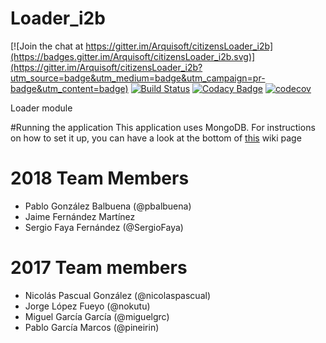 # Loader_i2b

[![Join the chat at https://gitter.im/Arquisoft/citizensLoader_i2b](https://badges.gitter.im/Arquisoft/citizensLoader_i2b.svg)](https://gitter.im/Arquisoft/citizensLoader_i2b?utm_source=badge&utm_medium=badge&utm_campaign=pr-badge&utm_content=badge)
[![Build Status](https://travis-ci.org/Arquisoft/citizensLoader_i2b.svg?branch=master)](https://travis-ci.org/Arquisoft/citizensLoader_i2b)
[![Codacy Badge](https://api.codacy.com/project/badge/Grade/ce2928319601416ca8a0c543538d6ba4)](https://www.codacy.com/app/jelabra/citizensLoader_i2b?utm_source=github.com&amp;utm_medium=referral&amp;utm_content=Arquisoft/citizensLoader_i2b&amp;utm_campaign=Badge_Grade)
[![codecov](https://codecov.io/gh/Arquisoft/citizensLoader_i2b/branch/master/graph/badge.svg)](https://codecov.io/gh/Arquisoft/citizensLoader_i2b)

Loader module

#Running the application
This application uses MongoDB. For instructions on how to set it up, you can have a look at the bottom of [this](https://github.com/Arquisoft/citizensLoader_i2b/wiki/MongoDB-quick-start-guide) wiki page

# 2018 Team Members
* Pablo González Balbuena (@pbalbuena)
* Jaime Fernández Martínez 
* Sergio Faya Fernández (@SergioFaya)

# 2017 Team members
* Nicolás Pascual González (@nicolaspascual)
* Jorge López Fueyo (@nokutu)
* Miguel García García (@miguelgrc)
* Pablo García Marcos (@pineirin)


